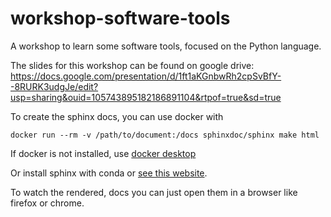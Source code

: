 # workshop-software-tools

A workshop to learn some software tools, focused on the Python language.

The slides for this workshop can be found on google drive: https://docs.google.com/presentation/d/1ft1aKGnbwRh2cpSvBfY--8RURK3udgJe/edit?usp=sharing&ouid=105743895182186891104&rtpof=true&sd=true

To create the sphinx docs, you can use docker with

    docker run --rm -v /path/to/document:/docs sphinxdoc/sphinx make html

If docker is not installed, use [docker desktop](https://www.docker.com/products/docker-desktop/)

Or install sphinx with conda or [see this website](https://www.sphinx-doc.org/en/master/usage/installation.html).

To watch the rendered, docs you can just open them in a browser like firefox or chrome.
